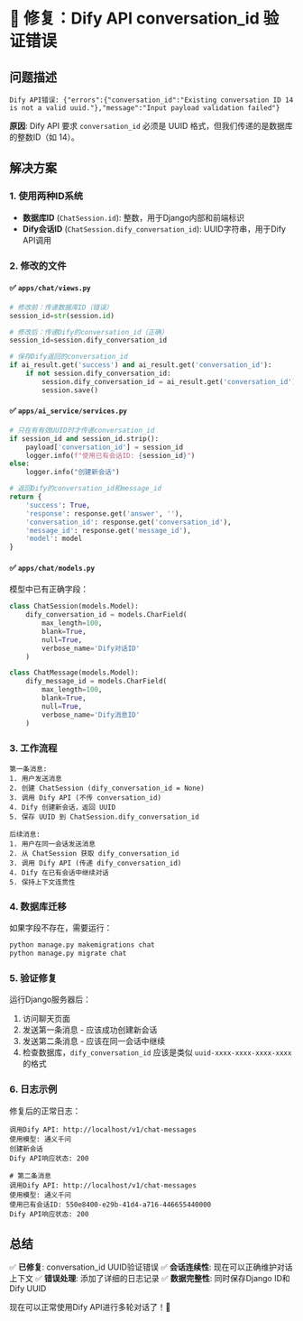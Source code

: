 # 🔧 修复：Dify API conversation_id 验证错误

## 问题描述

```
Dify API错误: {"errors":{"conversation_id":"Existing conversation ID 14 is not a valid uuid."},"message":"Input payload validation failed"}
```

**原因**: Dify API 要求 `conversation_id` 必须是 UUID 格式，但我们传递的是数据库的整数ID（如 14）。

## 解决方案

### 1. 使用两种ID系统
- **数据库ID** (`ChatSession.id`): 整数，用于Django内部和前端标识
- **Dify会话ID** (`ChatSession.dify_conversation_id`): UUID字符串，用于Dify API调用

### 2. 修改的文件

#### ✅ `apps/chat/views.py`
```python
# 修改前：传递数据库ID（错误）
session_id=str(session.id)

# 修改后：传递Dify的conversation_id（正确）
session_id=session.dify_conversation_id

# 保存Dify返回的conversation_id
if ai_result.get('success') and ai_result.get('conversation_id'):
    if not session.dify_conversation_id:
        session.dify_conversation_id = ai_result.get('conversation_id')
        session.save()
```

#### ✅ `apps/ai_service/services.py`
```python
# 只在有有效UUID时才传递conversation_id
if session_id and session_id.strip():
    payload['conversation_id'] = session_id
    logger.info(f"使用已有会话ID: {session_id}")
else:
    logger.info("创建新会话")

# 返回Dify的conversation_id和message_id
return {
    'success': True,
    'response': response.get('answer', ''),
    'conversation_id': response.get('conversation_id'),
    'message_id': response.get('message_id'),
    'model': model
}
```

#### ✅ `apps/chat/models.py`
模型中已有正确字段：
```python
class ChatSession(models.Model):
    dify_conversation_id = models.CharField(
        max_length=100, 
        blank=True, 
        null=True, 
        verbose_name='Dify对话ID'
    )

class ChatMessage(models.Model):
    dify_message_id = models.CharField(
        max_length=100, 
        blank=True, 
        null=True, 
        verbose_name='Dify消息ID'
    )
```

### 3. 工作流程

```
第一条消息:
1. 用户发送消息
2. 创建 ChatSession (dify_conversation_id = None)
3. 调用 Dify API (不传 conversation_id)
4. Dify 创建新会话，返回 UUID
5. 保存 UUID 到 ChatSession.dify_conversation_id

后续消息:
1. 用户在同一会话发送消息
2. 从 ChatSession 获取 dify_conversation_id
3. 调用 Dify API (传递 dify_conversation_id)
4. Dify 在已有会话中继续对话
5. 保持上下文连贯性
```

### 4. 数据库迁移

如果字段不存在，需要运行：
```bash
python manage.py makemigrations chat
python manage.py migrate chat
```

### 5. 验证修复

运行Django服务器后：
1. 访问聊天页面
2. 发送第一条消息 - 应该成功创建新会话
3. 发送第二条消息 - 应该在同一会话中继续
4. 检查数据库，`dify_conversation_id` 应该是类似 `uuid-xxxx-xxxx-xxxx-xxxx` 的格式

### 6. 日志示例

修复后的正常日志：
```
调用Dify API: http://localhost/v1/chat-messages
使用模型: 通义千问
创建新会话
Dify API响应状态: 200

# 第二条消息
调用Dify API: http://localhost/v1/chat-messages
使用模型: 通义千问
使用已有会话ID: 550e8400-e29b-41d4-a716-446655440000
Dify API响应状态: 200
```

## 总结

✅ **已修复**: conversation_id UUID验证错误
✅ **会话连续性**: 现在可以正确维护对话上下文
✅ **错误处理**: 添加了详细的日志记录
✅ **数据完整性**: 同时保存Django ID和Dify UUID

现在可以正常使用Dify API进行多轮对话了！🎉
